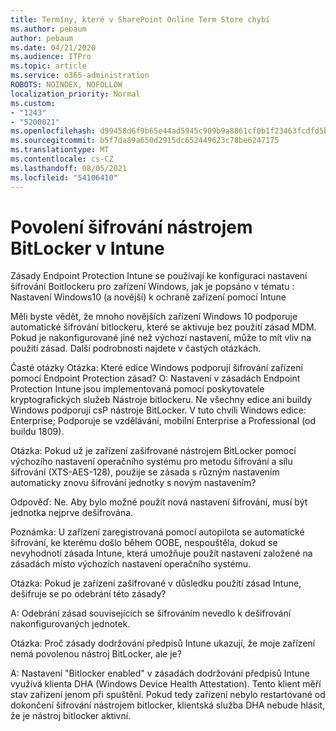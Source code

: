 ```yaml
---
title: Termíny, které v SharePoint Online Term Store chybí
ms.author: pebaum
author: pebaum
ms.date: 04/21/2020
ms.audience: ITPro
ms.topic: article
ms.service: o365-administration
ROBOTS: NOINDEX, NOFOLLOW
localization_priority: Normal
ms.custom:
- "1243"
- "5200021"
ms.openlocfilehash: d99458d6f9b65e44ad5945c909b9a8861cf0b1f23463fcdfd5b8351b1c08d670
ms.sourcegitcommit: b5f7da89a650d2915dc652449623c78be6247175
ms.translationtype: MT
ms.contentlocale: cs-CZ
ms.lasthandoff: 08/05/2021
ms.locfileid: "54106410"
---
```

# <a name="enabling-bitlocker-encryption-with-intune"></a>Povolení šifrování nástrojem BitLocker v Intune

Zásady Endpoint Protection Intune se používají ke konfiguraci nastavení šifrování Boitlockeru pro zařízení Windows, jak je popsáno v tématu : Nastavení Windows10 (a novější) k ochraně zařízení pomocí Intune

Měli byste vědět, že mnoho novějších zařízení Windows 10 podporuje automatické šifrování bitlockeru, které se aktivuje bez použití zásad MDM. Pokud je nakonfigurované jiné než výchozí nastavení, může to mít vliv na použití zásad. Další podrobnosti najdete v častých otázkách.


Časté otázky Otázka: Které edice Windows podporují šifrování zařízení pomocí Endpoint Protection zásad?
O: Nastavení v zásadách Endpoint Protection Intune jsou implementovaná pomocí poskytovatele kryptografických služeb Nástroje bitlockeru.  Ne všechny edice ani buildy Windows podporují csP nástroje BitLocker. V tuto chvíli Windows edice: Enterprise; Podporuje se vzdělávání, mobilní Enterprise a Professional (od buildu 1809).




Otázka: Pokud už je zařízení zašifrované nástrojem BitLocker pomocí výchozího nastavení operačního systému pro metodu šifrování a sílu šifrování (XTS-AES-128), použije se zásada s různým nastavením automaticky znovu šifrování jednotky s novým nastavením?

Odpověď: Ne. Aby bylo možné použít nová nastavení šifrování, musí být jednotka nejprve dešifrována.

Poznámka: U zařízení zaregistrovaná pomocí autopilota se automatické šifrování, ke kterému došlo během OOBE, nespouštěla, dokud se nevyhodnotí zásada Intune, která umožňuje použít nastavení založené na zásadách místo výchozích nastavení operačního systému.




Otázka: Pokud je zařízení zašifrované v důsledku použití zásad Intune, dešifruje se po odebrání této zásady?

A: Odebrání zásad souvisejících se šifrováním nevedlo k dešifrování nakonfigurovaných jednotek.




Otázka: Proč zásady dodržování předpisů Intune ukazují, že moje zařízení nemá povolenou nástroj BitLocker, ale je?

A: Nastavení "Bitlocker enabled" v zásadách dodržování předpisů Intune využívá klienta DHA (Windows Device Health Attestation). Tento klient měří stav zařízení jenom při spuštění. Pokud tedy zařízení nebylo restartované od dokončení šifrování nástrojem bitlocker, klientská služba DHA nebude hlásit, že je nástroj bitlocker aktivní.